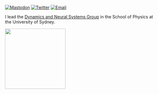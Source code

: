 
[![Mastodon](https://img.shields.io/badge/Twitter-%231DA1F2.svg?logo=Twitter&logoColor=white)](https://twitter.com/bendfulcher)
[![Twitter](https://img.shields.io/badge/Mastodon-%236364ff.svg?logo=Mastodon&logoColor=white)](https://fediscience.org/@bendfulcher)
[![Email](https://img.shields.io/badge/ben.fulcher@sydney.edu.au-%23171A21.svg?logo=Gmail&logoColor=white)](mailto:ben.fulcher@sydney.edu.au)


I lead the [Dynamics and Neural Systems Group](https://dynamicsandneuralsystems.github.io/) in the School of Physics at the University of Sydney.

<a>
<picture>
  <source
    srcset="https://github-readme-stats.vercel.app/api?username=benfulcher&show_icons=true&theme=tokyonight&hide_rank=true&count_private=true"
    media="(prefers-color-scheme: dark)"
  />
  <source
    srcset="https://github-readme-stats.vercel.app/api?username=benfulcher&show_icons=true&theme=catppuccin_latte&hide_rank=true&count_private=true"
    media="(prefers-color-scheme: light), (prefers-color-scheme: no-preference)"
  />
  <img align="center" height=200/>
</picture>
</a>
